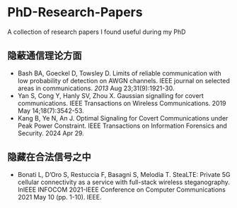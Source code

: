 # PhD-Research-Papers
A collection of research papers I found useful during my PhD


## 隐蔽通信理论方面

+ Bash BA, Goeckel D, Towsley D. Limits of reliable communication with low probability of detection on AWGN channels. IEEE journal on selected areas in communications. *2013* Aug 23;31(9):1921-30.
+ Yan S, Cong Y, Hanly SV, Zhou X. Gaussian signalling for covert communications. IEEE Transactions on Wireless Communications. 2019 May 14;18(7):3542-53.
+ Kang B, Ye N, An J. Optimal Signaling for Covert Communications under Peak Power Constraint. IEEE Transactions on Information Forensics and Security. 2024 Apr 29.

## 隐藏在合法信号之中

+ Bonati L, D’Oro S, Restuccia F, Basagni S, Melodia T. SteaLTE: Private 5G cellular connectivity as a service with full-stack wireless steganography. InIEEE INFOCOM 2021-IEEE Conference on Computer Communications 2021 May 10 (pp. 1-10). IEEE.
